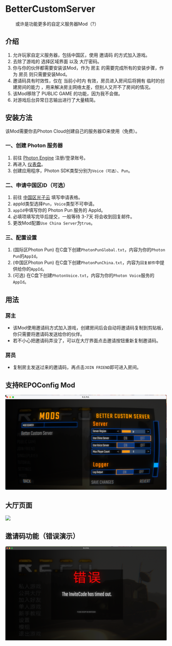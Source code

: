# BetterCustomServer

<p>&nbsp;&nbsp;&nbsp;&nbsp;&nbsp;&nbsp;&nbsp;&nbsp;或许是功能更多的自定义服务器Mod（?）</p>

## 介绍
1. 允许玩家自定义服务器，包括中国区，使用 邀请码 的方式加入游戏。
2. 去除了游戏的 选择区域界面 以及 大厅密码。
3. 你与你的伙伴都需要安装该Mod，作为 房主 的需要完成所有的安装步骤，作为 房员 则只需要安装Mod。
4. 邀请码具有时效性，仅在 当前小时内 有效，房员进入房间后将拥有 临时的创建房间的能力 ，用来解决房主网络太差，但别人又开不了房间的情况。
5. 该Mod移除了 PUBLIC GAME 的功能，因为我不会做。
6. 对游戏后台异常日志输出进行了大量精简。

## 安装方法
该Mod需要你去Photon Cloud创建自己的服务器ID来使用（免费）。
### 一、创建 Photon 服务器
1. 前往 [Photon Engine](https://www.photonengine.com/) 注册/登录账号。
2. 再进入 [仪表盘](https://dashboard.photonengine.com/)。
3. ﻿﻿创建应用程序，Photon SDK类型分别为`Voice（可选）`、`Pun`。

### 二、申请中国区ID（可选）
1. 前往 [中国区光子云](https://vibrantlink.com/chinacloudapply) 填写申请表格。
2. appId类型选择`Pun`，`Voice`类型不可申请。
3. `appId`中填写你的 Photon Pun 服务的 AppId。
4. 必填项填写完毕后提交，一般等待 3-7天 将会收到回复邮件。
5. 更改Mod配置`Use China Server`为`true`。

### 三、配置设置
1. (国际区Photon Pun) 在C盘下创建`PhotonPunGlobal.txt`，内容为你的`Photon Pun`的`AppId`。
2. (中国区Photon Pun) 在C盘下创建`PhotonPunChina.txt`，内容为`回复邮件`中提供给你的`AppId`。
3. (可选) 在C盘下创建`PhotonVoice.txt`，内容为你的`Photon Voice`服务的`AppId`。

## 用法
### 房主

<ul>
   <li>该Mod使用邀请码方式加入游戏，创建房间后会自动将邀请码复制到剪贴板，你只需要将邀请码发送给你的伙伴。</li>
   <li>若不小心把邀请码弄没了，可以在大厅界面点击邀请按钮重新复制邀请码。</li>
</ul>

### 房员

<ul>
   <li>复制房主发送过来的邀请码，再点击<code>JOIN FRIEND</code>即可进入房间。</li>
</ul>

## 支持REPOConfig Mod

![](config.png)

## 大厅页面

![](lobby.png)

## 邀请码功能（错误演示）

![](timeout.png)

